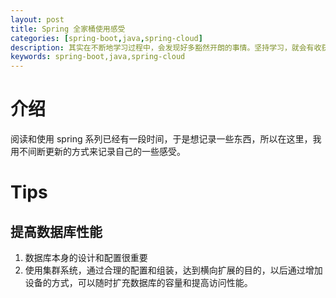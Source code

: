 ```yaml
---
layout: post
title: Spring 全家桶使用感受
categories: [spring-boot,java,spring-cloud]
description: 其实在不断地学习过程中，会发现好多豁然开朗的事情。坚持学习，就会有收获！
keywords: spring-boot,java,spring-cloud
---
```




# 介绍

阅读和使用 spring 系列已经有一段时间，于是想记录一些东西，所以在这里，我用不间断更新的方式来记录自己的一些感受。

# Tips

## 提高数据库性能
1. 数据库本身的设计和配置很重要
2. 使用集群系统，通过合理的配置和组装，达到横向扩展的目的，以后通过增加设备的方式，可以随时扩充数据库的容量和提高访问性能。